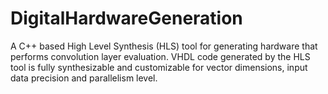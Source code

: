 # DigitalHardwareGeneration
A C++ based High Level Synthesis (HLS) tool for generating hardware that performs convolution layer evaluation.
VHDL code generated by the HLS tool is fully synthesizable and customizable for vector dimensions, input data precision and parallelism level.
